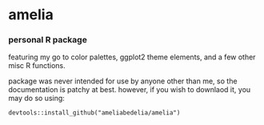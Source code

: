 # amelia

### personal R package
featuring my go to color palettes, ggplot2 theme elements, and a few other misc R functions.

package was never intended for use by anyone other than me, so the documentation is patchy at best. however, if you wish to downlaod it, you may do so using:
```
devtools::install_github("ameliabedelia/amelia")
```
